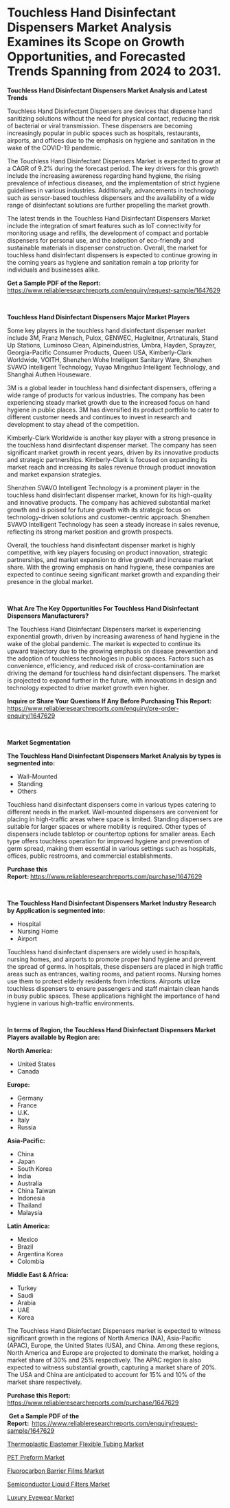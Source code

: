 <p><h1>Touchless Hand Disinfectant Dispensers Market Analysis Examines its Scope on Growth Opportunities, and Forecasted Trends Spanning from 2024 to 2031.</h1></p><p><strong>Touchless Hand Disinfectant Dispensers Market Analysis and Latest Trends</strong></p>
<p><p>Touchless Hand Disinfectant Dispensers are devices that dispense hand sanitizing solutions without the need for physical contact, reducing the risk of bacterial or viral transmission. These dispensers are becoming increasingly popular in public spaces such as hospitals, restaurants, airports, and offices due to the emphasis on hygiene and sanitation in the wake of the COVID-19 pandemic.</p><p>The Touchless Hand Disinfectant Dispensers Market is expected to grow at a CAGR of 9.2% during the forecast period. The key drivers for this growth include the increasing awareness regarding hand hygiene, the rising prevalence of infectious diseases, and the implementation of strict hygiene guidelines in various industries. Additionally, advancements in technology such as sensor-based touchless dispensers and the availability of a wide range of disinfectant solutions are further propelling the market growth.</p><p>The latest trends in the Touchless Hand Disinfectant Dispensers Market include the integration of smart features such as IoT connectivity for monitoring usage and refills, the development of compact and portable dispensers for personal use, and the adoption of eco-friendly and sustainable materials in dispenser construction. Overall, the market for touchless hand disinfectant dispensers is expected to continue growing in the coming years as hygiene and sanitation remain a top priority for individuals and businesses alike.</p></p>
<p><strong>Get a Sample PDF of the Report:&nbsp;</strong> <a href="https://www.reliableresearchreports.com/enquiry/request-sample/1647629">https://www.reliableresearchreports.com/enquiry/request-sample/1647629</a></p>
<p>&nbsp;</p>
<p><strong>Touchless Hand Disinfectant Dispensers Major Market Players</strong></p>
<p><p>Some key players in the touchless hand disinfectant dispenser market include 3M, Franz Mensch, Pulox, GENWEC, Hagleitner, Artnaturals, Stand Up Stations, Luminoso Clean, Alpineindustries, Umbra, Hayden, Sprayzer, Georgia-Pacific Consumer Products, Queen USA, Kimberly-Clark Worldwide, VOITH, Shenzhen Wohe Intelligent Sanitary Ware, Shenzhen SVAVO Intelligent Technology, Yuyao Mingshuo Intelligent Technology, and Shanghai Authen Houseware.</p><p>3M is a global leader in touchless hand disinfectant dispensers, offering a wide range of products for various industries. The company has been experiencing steady market growth due to the increased focus on hand hygiene in public places. 3M has diversified its product portfolio to cater to different customer needs and continues to invest in research and development to stay ahead of the competition.</p><p>Kimberly-Clark Worldwide is another key player with a strong presence in the touchless hand disinfectant dispenser market. The company has seen significant market growth in recent years, driven by its innovative products and strategic partnerships. Kimberly-Clark is focused on expanding its market reach and increasing its sales revenue through product innovation and market expansion strategies.</p><p>Shenzhen SVAVO Intelligent Technology is a prominent player in the touchless hand disinfectant dispenser market, known for its high-quality and innovative products. The company has achieved substantial market growth and is poised for future growth with its strategic focus on technology-driven solutions and customer-centric approach. Shenzhen SVAVO Intelligent Technology has seen a steady increase in sales revenue, reflecting its strong market position and growth prospects. </p><p>Overall, the touchless hand disinfectant dispenser market is highly competitive, with key players focusing on product innovation, strategic partnerships, and market expansion to drive growth and increase market share. With the growing emphasis on hand hygiene, these companies are expected to continue seeing significant market growth and expanding their presence in the global market.</p></p>
<p>&nbsp;</p>
<p><strong>What Are The Key Opportunities For Touchless Hand Disinfectant Dispensers Manufacturers?</strong></p>
<p><p>The Touchless Hand Disinfectant Dispensers market is experiencing exponential growth, driven by increasing awareness of hand hygiene in the wake of the global pandemic. The market is expected to continue its upward trajectory due to the growing emphasis on disease prevention and the adoption of touchless technologies in public spaces. Factors such as convenience, efficiency, and reduced risk of cross-contamination are driving the demand for touchless hand disinfectant dispensers. The market is projected to expand further in the future, with innovations in design and technology expected to drive market growth even higher.</p></p>
<p><strong>Inquire or Share Your Questions If Any Before Purchasing This Report:</strong> <a href="https://www.reliableresearchreports.com/enquiry/pre-order-enquiry/1647629">https://www.reliableresearchreports.com/enquiry/pre-order-enquiry/1647629</a></p>
<p>&nbsp;</p>
<p><strong>Market Segmentation</strong></p>
<p><strong>The Touchless Hand Disinfectant Dispensers Market Analysis by types is segmented into:</strong></p>
<p><ul><li>Wall-Mounted</li><li>Standing</li><li>Others</li></ul></p>
<p><p>Touchless hand disinfectant dispensers come in various types catering to different needs in the market. Wall-mounted dispensers are convenient for placing in high-traffic areas where space is limited. Standing dispensers are suitable for larger spaces or where mobility is required. Other types of dispensers include tabletop or countertop options for smaller areas. Each type offers touchless operation for improved hygiene and prevention of germ spread, making them essential in various settings such as hospitals, offices, public restrooms, and commercial establishments.</p></p>
<p><strong>Purchase this Report:&nbsp;</strong><a href="https://www.reliableresearchreports.com/purchase/1647629">https://www.reliableresearchreports.com/purchase/1647629</a></p>
<p>&nbsp;</p>
<p><strong>The Touchless Hand Disinfectant Dispensers Market Industry Research by Application is segmented into:</strong></p>
<p><ul><li>Hospital</li><li>Nursing Home</li><li>Airport</li></ul></p>
<p><p>Touchless hand disinfectant dispensers are widely used in hospitals, nursing homes, and airports to promote proper hand hygiene and prevent the spread of germs. In hospitals, these dispensers are placed in high traffic areas such as entrances, waiting rooms, and patient rooms. Nursing homes use them to protect elderly residents from infections. Airports utilize touchless dispensers to ensure passengers and staff maintain clean hands in busy public spaces. These applications highlight the importance of hand hygiene in various high-traffic environments.</p></p>
<p>&nbsp;</p>
<p><strong>In terms of Region, the Touchless Hand Disinfectant Dispensers Market Players available by Region are:</strong></p>
<p>
    <p> <strong> North America: </strong>
        <ul>
            <li>United States</li>
            <li>Canada</li>
        </ul>
        </p> 
    <p> <strong> Europe: </strong>
        <ul>
            <li>Germany</li>
            <li>France</li>
            <li>U.K.</li>
            <li>Italy</li>
            <li>Russia</li>
        </ul>
        </p> 
    <p> <strong> Asia-Pacific: </strong>
        <ul>
            <li>China</li>
            <li>Japan</li>
            <li>South Korea</li>
            <li>India</li>
            <li>Australia</li>
            <li>China Taiwan</li>
            <li>Indonesia</li>
            <li>Thailand</li>
            <li>Malaysia</li>
        </ul>
        </p> 
    <p> <strong> Latin America: </strong>
        <ul>
            <li>Mexico</li>
            <li>Brazil</li>
            <li>Argentina Korea</li>
            <li>Colombia</li>
        </ul>
        </p> 
    <p> <strong> Middle East & Africa: </strong>
        <ul>
            <li>Turkey</li>
            <li>Saudi</li>
            <li>Arabia</li>
            <li>UAE</li>
            <li>Korea</li>
        </ul>
    </p>
    </p>
<p><p>The Touchless Hand Disinfectant Dispensers market is expected to witness significant growth in the regions of North America (NA), Asia-Pacific (APAC), Europe, the United States (USA), and China. Among these regions, North America and Europe are projected to dominate the market, holding a market share of 30% and 25% respectively. The APAC region is also expected to witness substantial growth, capturing a market share of 20%. The USA and China are anticipated to account for 15% and 10% of the market share respectively.</p></p>
<p><strong>Purchase this Report: </strong><a href="https://www.reliableresearchreports.com/purchase/1647629">https://www.reliableresearchreports.com/purchase/1647629</a></p>
<p>&nbsp;<strong>Get a Sample PDF of the Report:&nbsp;&nbsp;</strong><a href="https://www.reliableresearchreports.com/enquiry/request-sample/1647629">https://www.reliableresearchreports.com/enquiry/request-sample/1647629</a></p>
<p><strong></strong></p>
<p><p><a href="https://cute-banjo-8ca.notion.site/Thermoplastic-Elastomer-Flexible-Tubing-Market-Size-Share-Trends-Analysis-Report-By-Application--1aa674acddda4f2b8204515c33757954">Thermoplastic Elastomer Flexible Tubing Market</a></p><p><a href="https://view.publitas.com/reportprime-1/pet-preform-market-size-furnishes-valuable-information-encompassing-market-share-market-trends-and-projections-spanning-from-2024-to-2031/">PET Preform Market</a></p><p><a href="https://meowing-lemming-dd3.notion.site/Fluorocarbon-Barrier-Films-Market-Research-Report-Reveals-The-Latest-Trends-And-Opportunities-of-thi-ac6cbe31cad544ee991545a0c5235a2d">Fluorocarbon Barrier Films Market</a></p><p><a href="https://unruly-ladybug-44b.notion.site/Semiconductor-Liquid-Filters-Market-Provides-Detailed-Segmentation-of-this-Market-based-on-Type-App-8d2c6a77a057426dbe9c93032edd96af">Semiconductor Liquid Filters Market</a></p><p><a href="https://view.publitas.com/reportprime-1/luxury-eyewear-market-with-the-goal-of-estimating-the-market-size-and-future-growth-potential-of-various-market-segments-based-on-component-applications-end-user-and-region/">Luxury Eyewear Market</a></p></p>